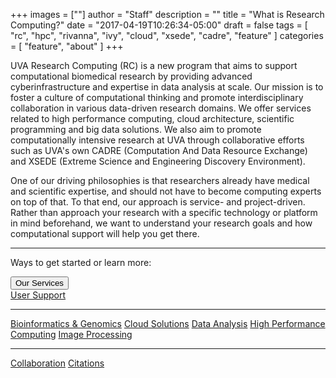 +++
images = [""]
author = "Staff"
description = ""
title = "What is Research Computing?"
date = "2017-04-19T10:26:34-05:00"
draft = false
tags = [
  "rc",
  "hpc",
  "rivanna",
  "ivy",
  "cloud",
  "xsede",
  "cadre",
  "feature"
]
categories = [
  "feature",
  "about"
]
+++

UVA Research Computing (RC) is a new program that aims to support computational biomedical research by providing advanced cyberinfrastructure and expertise in data analysis at scale. Our mission is to foster a culture of computational thinking and promote interdisciplinary collaboration in various data-driven research domains. We offer services related to high performance computing, cloud architecture, scientific programming and big data solutions. We also aim to promote computationally intensive research at UVA through collaborative efforts such as UVA's own CADRE (Computation And Data Resource Exchange) and XSEDE (Extreme Science and Engineering Discovery Environment).

One of our driving philosophies is that researchers already have medical and scientific expertise, and should not have to become computing experts on top of that. To that end, our approach is service- and project-driven. 
Rather than approach your research with a specific technology or platform in mind beforehand, we want to understand your research goals and how computational support will help you get there.

- - -

<p class=lead>Ways to get started or learn more:</p>

<div class="btn-group">
  <button type="button" class="btn btn-warning dropdown-toggle" data-toggle="dropdown" aria-haspopup="true" aria-expanded="false">
    Our Services
  </button>
  <div class="dropdown-menu">
    <a class="dropdown-item" href="/support">User Support</a>
    <hr/>
    <a class="dropdown-item" href="/userinfo/rivanna/software/bioinformatics">Bioinformatics &amp; Genomics</a>
    <a class="dropdown-item" href="/service/cloud">Cloud Solutions</a>
    <a class="dropdown-item" href="/service/data-analysis">Data Analysis</a>
    <a class="dropdown-item" href="/service/high-performance-computing/">High Performance Computing</a>
    <a class="dropdown-item" href="/service/imaging/">Image Processing</a>
    <hr/>
    <a class="dropdown-item" href="/form/support-request/?category=Consultation">Collaboration</a>
    <a class="dropdown-item" href="/service/acknowledgement">Citations</a>
  </div>
</div>

